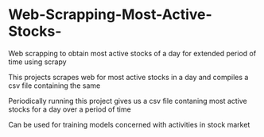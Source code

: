 # Web-Scrapping-Most-Active-Stocks-

Web scrapping to obtain most active stocks of a day for extended period of time using scrapy

This projects scrapes web for most active stocks in a day and compiles a csv file containing the same

Periodically running this project gives us a csv file contaning most active stocks for a day over a period of time

Can be used for training models concerned with activities in stock market
